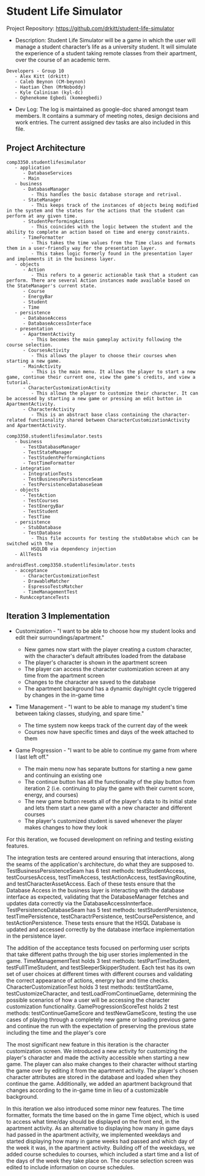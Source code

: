 # Student Life Simulator
Project Repository: https://github.com/drkitt/student-life-simulator

* Description: Student Life Simulator will be a game in which the user will manage a student character’s life as a university student. It will simulate the experience of a student taking remote classes from their apartment, over the course of an academic term.

```
Developers - Group 10
   - Alex Kitt (drkitt)
   - Caleb Beynon (CM-beynon)
   - Haotian Chen (MrNoboddy)
   - Kyle Calinisan (kyl-dc)
   - Oghenekome Egbedi (komeegbedi)
```

* Dev Log: The log is maintained as google-doc shared amongst team members. It contains a summary of meeting notes, design decisions and work entries. The current assigned dev tasks are also included in this file.

## Project Architecture
```
comp3350.studentlifesimulator
   - application
      - DatabaseServices
      - Main
   - business
      - DatabaseManager
         - This handles the basic database storage and retrival.
      - StateManager
         - This keeps track of the instances of objects being modified in the system and the states for the actions that the student can perform at any given time.
      - StudentPerformingActions
         - This coincides with the logic between the student and the ability to complete an action based on time and energy constraints.
      - TimeFormatter
         - This takes the time values from the Time class and formats them in a user-friendly way for the presentation layer.
         - This takes logic formerly found in the presentation layer and implements it in the business layer.
   - objects
      - Action 
         - This refers to a generic actionable task that a student can perform. There are several Action instances made available based on the StateManager's current state.
      - Course
      - EnergyBar
      - Student
      - Time
   - persistence
      - DatabaseAccess
      - DatabaseAccessInterface
   - presentation
      - ApartmentActivity
         - This becomes the main gameplay activity following the course selection.
      - CoursesActivity
         - This allows the player to choose their courses when starting a new game.
      - MainActivity
         - This is the main menu. It allows the player to start a new game, continue their current one, view the game's credits, and view a tutorial.
      - CharacterCustomizationActivity
         - This allows the player to customize their character. It can be accessed by starting a new game or pressing an edit button in ApartmentActivity.
      - CharacterActivity
         - This is an abstract base class containing the character-related functionality shared between CharacterCustomizationActivity and ApartmentActivity.

comp3350.studentlifesimulator.tests
   - business
      - TestDatabaseManager
      - TestStateManager
      - TestStudentPerformingActions
      - TestTimeFormatter
   - integration
      - IntegrationTests
      - TestBusinessPersistenceSeam
      - TestPersistenceDatabaseSeam
   - objects
      - TestAction
      - TestCourses
      - TestEnergyBar
      - TestStudent
      - TestTime
   - persistence
      - StubDatabase
      - TestDatabase
         - This file accounts for testing the stubDatabse which can be switched with the
         HSQLDB via dependency injection
   - AllTests
   
androidTest.comp3350.studentlifesimulator.tests
   - acceptance
      - CharacterCustomizationTest
      - DrawableMatcher
      - EspressoTestsMatcher
      - TimeManagementTest
   - RunAcceptanceTests
```

## Iteration 3 Implementation

* Customization - "I want to be able to choose how my student looks and edit their surroundings/apartment."
   - New games now start with the player creating a custom character, with the character's default attributes loaded from the database
   - The player's character is shown in the apartment screen
   - The player can access the character customization screen at any time from the apartment screen
   - Changes to the character are saved to the database
   - The apartment background has a dynamic day/night cycle triggered by changes in the in-game time

* Time Management - "I want to be able to manage my student's time between taking classes, studying, and spare time."
   - The time system now keeps track of the current day of the week
   - Courses now have specific times and days of the week attached to them

* Game Progression - "I want to be able to continue my game from where I last left off."
   - The main menu now has separate buttons for starting a new game and continuing an existing one
   - The continue button has all the functionality of the play button from iteration 2 (i.e. continuing to play the game with their current score, energy, and courses)
   - The new game button resets all of the player's data to its initial state and lets them start a new game with a new character and different courses
   - The player's customized student is saved whenever the player makes changes to how they look

For this iteration, we focused development on refining and testing existing features.

The integration tests are centered around ensuring that interactions, along the seams of the application's architecture, do what they are supposed to.
TestBusinessPersistenceSeam has 6 test methods: testStudentAccess, testCoursesAccess, testTimeAccess, testActionAccess, testSavingRoutine, and testCharacterAssetAccess. Each of these tests ensure that the Database Access in the business layer is interacting with the database interface as expected, validating that the DatabaseManager fetches and updates data correctly via the DatabaseAccessInnterface.
TestPersistenceDatabaseSeam has 5 test methods: testStudentPersistence, testTimePersistence, testCharactrPersistence, testCoursePersistence, and testActionPersistence. These tests ensure that the HSQL Database is updated and accessed correctly by the database interface implementation in the persistence layer.

The addition of the acceptance tests focused on performing user scripts that take different paths through the big user stories implemented in the game. TimeManagementTest holds 3 test methods: testPartTimeStudent, testFullTimeStudent, and testSleeperSkipperStudent. Each test has its own set of user choices at different times with different courses and validating the correct appearance of actions, energry bar and time checks.
CharacterCustomizationTest holds 3 test methods: testStartGame, testCustomizeCharacter, and testLoadFromContinueGame, determining the possible scenarios of how a user will be accessing the character customization functionality.
GameProgressionScoreTest holds 2 test methods: testContinueGameScore and testNewGameScore, testing the use cases of playing through a completely new game or loading previous game and continue the run with the expectation of preserving the previous state including the time and the player's core

The most significant new feature in this iteration is the character customization screen. We introduced a new activity for customizing the player's character and made the activity accessible when starting a new game. The player can also make changes to their character without starting the game over by editing it from the apartment activity. The player's chosen character attributes are stored in the database and loaded when they continue the game. Additionally, we added an apartment background that changes according to the in-game time in lieu of a customizable background. 

In this iteration we also introduced some minor new features. The time formatter, formats the time based on the in game Time object, which is used to access what time/day should be displayed on the front end, in the apartment activity. As an alternative to displaying how many in game days had passed in the apartment activity, we implemented weekdays and started displaying how many in game weeks had passed and which day of the week it was, in the apartment activity. Building off of the weekdays, we added course schedules to courses, which included a start time and a list of the days of the week they take place on. The course selection screen was edited to include information on course schedules.
